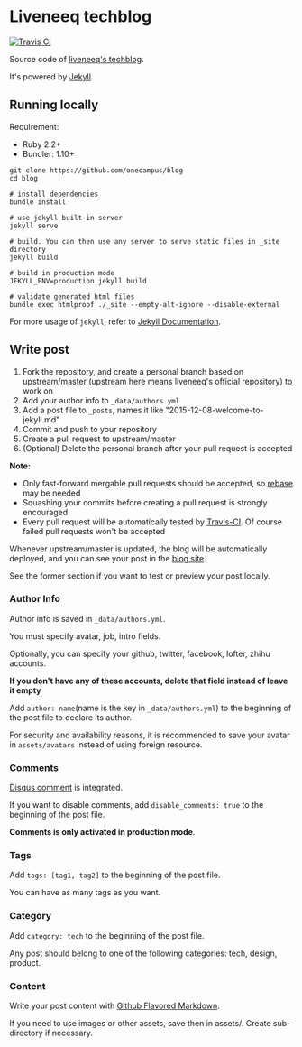 # Liveneeq techblog

[![Travis CI](https://travis-ci.org/onecampus/blog.svg)](https://travis-ci.org/onecampus/blog)

Source code of [liveneeq's techblog](http://blog.liveneeq.com).

It's powered by [Jekyll](http://jekyllrb.com/).

## Running locally

Requirement:

* Ruby 2.2+
* Bundler: 1.10+

```shell
git clone https://github.com/onecampus/blog
cd blog

# install dependencies
bundle install

# use jekyll built-in server
jekyll serve

# build. You can then use any server to serve static files in _site directory
jekyll build

# build in production mode
JEKYLL_ENV=production jekyll build

# validate generated html files
bundle exec htmlproof ./_site --empty-alt-ignore --disable-external
```

For more usage of `jekyll`, refer to [Jekyll Documentation](http://jekyllrb.com/docs/home/).

## Write post

1. Fork the repository, and create a personal branch based on upstream/master (upstream here means liveneeq's official repository) to work on
1. Add your author info to `_data/authors.yml`
1. Add a post file to `_posts`, names it like "2015-12-08-welcome-to-jekyll.md"
1. Commit and push to your repository
1. Create a pull request to upstream/master
1. (Optional) Delete the personal branch after your pull request is accepted

__Note:__

* Only fast-forward mergable pull requests should be accepted, so [rebase](https://git-scm.com/book/en/v2/Git-Branching-Rebasing) may be needed
* Squashing your commits before creating a pull request is strongly encouraged
* Every pull request will be automatically tested by [Travis-CI](https://travis-ci.org). Of course failed pull requests won't be accepted

Whenever upstream/master is updated, the blog will be automatically deployed, and you can see your post in the [blog site](http://blog.liveneeq.com).

See the former section if you want to test or preview your post locally.

### Author Info

Author info is saved in `_data/authors.yml`.

You must specify avatar, job, intro fields.

Optionally, you can specify your github, twitter, facebook, lofter, zhihu accounts.

__If you don't have any of these accounts, delete that field instead of leave it empty__

Add `author: name`(name is the key in `_data/authors.yml`) to the beginning of the post file to declare its author.

For security and availability reasons, it is recommended to save your avatar in `assets/avatars` instead of using foreign resource.

### Comments

[Disqus comment](https://disqus.com/) is integrated.

If you want to disable comments, add `disable_comments: true` to the beginning of the post file.

__Comments is only activated in production mode__.

### Tags

Add `tags: [tag1, tag2]` to the beginning of the post file.

You can have as many tags as you want.

### Category

Add `category: tech` to the beginning of the post file.

Any post should belong to one of the following categories: tech, design, product.

### Content

Write your post content with [Github Flavored Markdown](https://help.github.com/articles/github-flavored-markdown/).

If you need to use images or other assets, save then in assets/. Create sub-directory if necessary.
